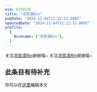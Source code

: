 ```yaml
---
mid: 6292535
title: "凉宫凛Rin"
pubDate: "2024-11-04T11:22:13.809Z"
updatedDate: "2024-11-04T11:22:13.809Z"
profile:
  {
    Nickname: ["凉宫凛Rin"],
  }
---
```


关注[凉宫凛Rin](https://space.bilibili.com/6292535)谢谢喵~ 关注[凉宫凛Rin](https://space.bilibili.com/6292535)谢谢喵~

## 此条目有待补充
你可以在[这里](https://github.com/Yuhanawa/VTuber.ICU-Content/edit/master/v/凉宫凛Rin/index.md)编辑本文
